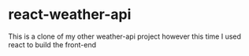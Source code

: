 # react-weather-api
This is a clone of my other weather-api project however this time I used react to build the front-end
